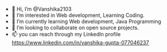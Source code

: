 - 👋 Hi, I’m @Vanshika2103
- 👀 I’m interested in Web development, Learning Coding.
- 🌱 I’m currently learning Web development, Java Programming
- 💞️ I’m looking to collaborate on open source projects.
- 📫 you can reach through my LinkedIn profile
https://www.linkedin.com/in/vanshika-gupta-077046237

<!---
Vanshika2103/Vanshika2103 is a ✨ special ✨ repository because its `README.md` (this file) appears on your GitHub profile.
You can click the Preview link to take a look at your changes.
--->
